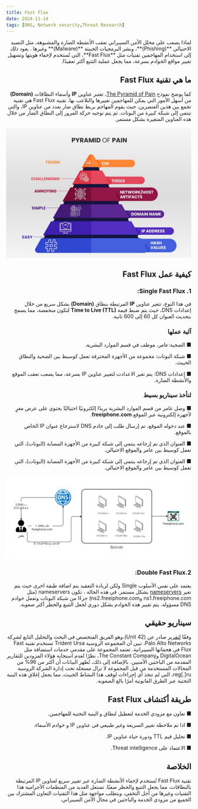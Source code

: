 ```yaml
---
title: Fast Flux
date: 2024-11-14 
tags: [DNS, Network security,Threat Research]
---
```

<div dir="rtl" markdown="1">
لماذا يصعب على محلل الأمن السيبراني تعقب الأنشطة الضارة والمشبوهة، مثل التصيد الاحتيالي **(Phishing)**، ونشر البرمجيات الخبيثة **(Malware)** وغيرها . يعود ذلك إلى استخدام المهاجمين تقنيات مثل **Fast Flux**، التي تُستخدم لإخفاء هويتها وتسهيل تغيير مواقع الخوادم بسرعة، مما يجعل عملية التتبع أكثر تعقيدًا.

## ما هي تقنية Fast Flux 
كما يوضح نموذج [The Pyramid of Pain](https://www.sans.org/tools/the-pyramid-of-pain/)، تعتبر عناوين **IP** وأسماء النطاقات **(Domain)** من أسهل الأمور التي يمكن للمهاجمين تغييرها والتلاعب بها. تقنية Fast Flux هي تقنية تجمع بين هذين العنصرين، حيث يقوم المهاجم بربط نطاق ضار بعدد من عناوين IP، والتي تنتمي إلى شبكة كبيرة من البوتات. ثم يتم توجيه حركة المرور إلى النطاق الضار من خلال هذه العناوين المتغيرة بشكل مستمر.


<img src="/assets/img/pyramid-of-pain-image.jpg" alt="The_Pyramid_of_Pain">

## كيفية عمل Fast Flux
### 1. Single Fast Flux:

في هذا النوع، تتغير عناوين **IP** المرتبطة بنطاق **(Domain)** بشكل سريع من خلال إعدادات DNS، حيث يتم ضبط قيمة **Time to Live (TTL)** لتكون منخفضة، مما يسمح بتحديث العنوان كل 60 إلى 600 ثانية.

### آلية عملها
■ الضحية:عامر، موظف في قسم الموارد البشرية.

■ شبكة البوتات: مجموعة من الأجهزة المخترقة تعمل كوسيط بين الضحية والنطاق الخبيث.
  
■ إعدادات DNS: يتم تغير الاعدادت لتغيير عناوين IP بسرعة، مما يصعب تعقب الموقع والأنشطة الضارة.

### لنأخذ سيناريو بسيط
 ■ وصل عامر من قسم الموارد البشرية بريدًا إلكترونيًا احتياليًا يحتوي على عرض مغرٍ لأجهزة إلكترونية عبر الموقع **freeiphone.com**.
 
 ■ عند دخوله الموقع، تم إرسال طلب إلى خادم DNS لاسترجاع عنوان IP الخاص بالموقع.
 
 ■ العنوان الذي تم إرجاعه ينتمي إلى شبكة كبيرة من الأجهزة المصابة (البوتات)، التي تعمل كوسيط بين عامر والموقع الاحتيالي.
 
 ■ العنوان الذي تم إرجاعه ينتمي إلى شبكة كبيرة من الأجهزة المصابة (البوتات)، التي تعمل كوسيط بين عامر والموقع الاحتيالي.
 


<img src="/assets/img/Amer_case.png" alt="Amer_case">

### 2.Double Fast Flux:
يعتمد على نفس الأسلوب Single  ولكن لزيادة التعقيد يتم  اضافة طبقة اخرى حيث يتم تغير [nameservers](https://en.wikipedia.org/wiki/Name_server) بشكل مستمر.
في هذه الحالة ، تكون nameservers (مثل ns1.freeiphone.com وns2.freeiphone.com) جزءًا من شبكة البوتات وتعمل خوادم DNS مسؤولة. يتم تغيير هذه الخوادم بشكل دوري لجعل التتبع والحظر أكثر صعوبة.

## سيناريو حقيقي

وفقًا [لتقرير](https://unit42.paloaltonetworks.com/trident-ursa/) صادر عن (Unit 42)،وهو الفريق المتخصص في البحث والتحليل التابع لشركة Palo Alto Networks، تبين أن المجموعة الروسية Trident Ursa تستخدم تقنية Fast Flux في هجماتها السيبرانية. تعتمد المجموعة على مقدمي خدمات استضافة مثل DigitalOcean وThe Constant Company، نظرًا لعدم استجابة هؤلاء المزودين للتقارير المقدمة من الباحثين الأمنيين. بالإضافة إلى ذلك، تُظهر البيانات أن أكثر من 96% من المجالات المستخدمة من قبل المجموعة لا تزال مسجلة تحت إدارة الشركة الروسية reg[.]ru، التي لم تتخذ أي إجراءات لوقف هذا النشاط الخبيث، مما يجعل إغلاق هذه البنية التحتية عبر الطرق القانونية أمرًا بالغ الصعوبة.



## طريقة أكتشاف Fast Flux

■ تعاون مع مزودي الخدمة لتعطيل لنطاق و البنية التحتية للمهاجمين.

■ اذا تم ملاحظة تغيير السريعة وغير طبيعي في عناوين IP و خوادم الأسماء.

■ تحليل قيم TTL ودورة حياة عناوين IP.

■ الاعتماد على Threat intelligence.

## الخلاصة 
تقنية Fast Flux تُستخدم لإخفاء الأنشطة الضارة عبر تغيير سريع لعناوين IP المرتبطة بالنطاقات، مما يجعل التتبع والحظر صعبًا. تستغل العديد من المنظمات الأجرامية هذا التقنيات وغيرها من أجل التخفي، ويتطلب مواجهة مثل هذا التقنيات التعاون المشترك بين الجميع من مزودي الخدمة والباحثين في مجال الأمن السيبراني.














 </div>
 

